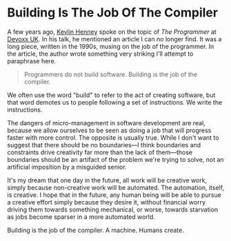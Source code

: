 # Building Is The Job Of The Compiler

A few years ago, [Kevlin Henney][@KevlinHenney] spoke on the topic of *The Programmer* at [Devoxx UK][]. In his talk, he mentioned an article I can no longer find. It was a long piece, written in the 1990s, musing on the job of the programmer. In the article, the author wrote something very striking I'll attempt to paraphrase here.

> Programmers do not build software. Building is the job of the compiler.

We often use the word "build" to refer to the act of creating software, but that word demotes us to people following a set of instructions. We write the instructions.

The dangers of micro-management in software development are real, because we allow ourselves to be seen as doing a job that will progress faster with more control. The opposite is usually true. While I don't want to suggest that there should be no boundaries—I think boundaries and constraints drive creativity far more than the lack of them—those boundaries should be an artifact of the problem we're trying to solve, not an artificial imposition by a misguided senior.

It's my dream that one day in the future, all work will be creative work, simply because non-creative work will be automated. The automation, itself, is creative. I hope that in the future, any human being will be able to pursue a creative effort simply because they desire it, without financial worry driving them towards something mechanical, or worse, towards starvation as jobs become sparser in a more automated world.

Building is the job of the compiler. A machine. Humans create.

[@KevlinHenney]: https://twitter.com/KevlinHenney
[Devoxx UK]: http://www.devoxx.co.uk/
